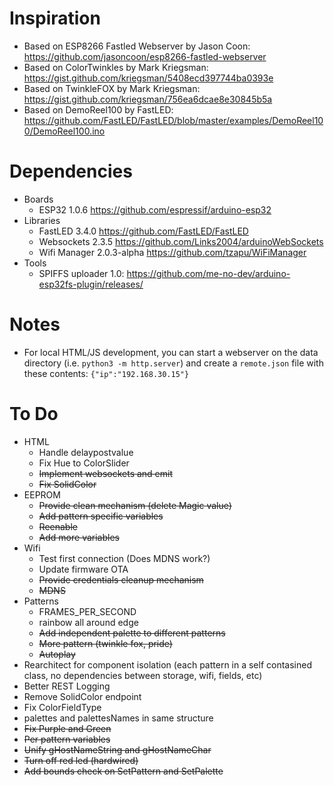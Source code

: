# Inspiration
* Based on ESP8266 Fastled Webserver by Jason Coon: https://github.com/jasoncoon/esp8266-fastled-webserver
* Based on ColorTwinkles by Mark Kriegsman: https://gist.github.com/kriegsman/5408ecd397744ba0393e
* Based on TwinkleFOX by Mark Kriegsman: https://gist.github.com/kriegsman/756ea6dcae8e30845b5a
* Based on DemoReel100 by FastLED: https://github.com/FastLED/FastLED/blob/master/examples/DemoReel100/DemoReel100.ino

# Dependencies
* Boards
  * ESP32 1.0.6 https://github.com/espressif/arduino-esp32
* Libraries
  * FastLED 3.4.0 https://github.com/FastLED/FastLED
  * Websockets 2.3.5 https://github.com/Links2004/arduinoWebSockets
  * Wifi Manager 2.0.3-alpha https://github.com/tzapu/WiFiManager
* Tools
  * SPIFFS uploader 1.0: https://github.com/me-no-dev/arduino-esp32fs-plugin/releases/

# Notes
* For local HTML/JS development, you can start a webserver on the data directory (i.e. `python3 -m http.server`) and create a `remote.json` file with these contents: `{"ip":"192.168.30.15"}` 

# To Do
* HTML 
  * Handle delaypostvalue
  * Fix Hue to ColorSlider
  * ~~Implement websockets and emit~~
  * ~~Fix SolidColor~~
* EEPROM
  * ~~Provide clean mechanism (delete Magic value)~~
  * ~~Add pattern specific variables~~
  * ~~Reenable~~
  * ~~Add more variables~~
* Wifi
  * Test first connection (Does MDNS work?)
  * Update firmware OTA
  * ~~Provide credentials cleanup mechanism~~
  * ~~MDNS~~
* Patterns
  * FRAMES_PER_SECOND
  * rainbow all around edge
  * ~~Add independent palette to different patterns~~
  * ~~More pattern (twinkle fox, pride)~~
  * ~~Autoplay~~
* Rearchitect for component isolation (each pattern in a self contasined class, no dependencies between storage, wifi, fields, etc)
* Better REST Logging
* Remove SolidColor endpoint
* Fix ColorFieldType
* palettes and palettesNames in same structure
* ~~Fix Purple and Green~~
* ~~Per pattern variables~~
* ~~Unify gHostNameString and gHostNameChar~~
* ~~Turn off red led (hardwired)~~
* ~~Add bounds check on SetPattern and SetPalette~~



